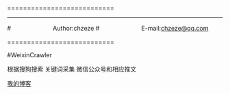 ===========================

****
#　　　　　　　Author:chzeze
#　　　　　　　E-mail:chzeze@qq.com
 
===========================

#WeixinCrawler

根据搜狗搜索 关键词采集 微信公众号和相应推文

[我的博客](http://www.cnblogs.com/zeze "悬停显示")
